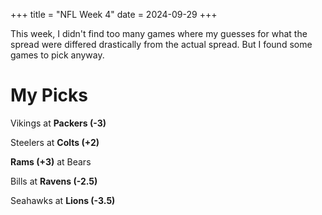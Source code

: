 +++
title = "NFL Week 4"
date = 2024-09-29
+++

This week, I didn't find too many games where my guesses for what the spread were differed drastically from the actual spread.
But I found some games to pick anyway.

# My Picks

Vikings at **Packers (-3)**

Steelers at **Colts (+2)**

**Rams (+3)** at Bears

Bills at **Ravens (-2.5)**

Seahawks at **Lions (-3.5)**
